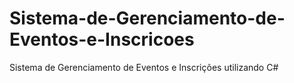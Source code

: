 # Sistema-de-Gerenciamento-de-Eventos-e-Inscricoes
 Sistema de Gerenciamento de Eventos e Inscrições utilizando C#
